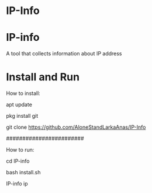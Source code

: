 # IP-Info
# IP-info
A tool that collects information about IP address



# Install and Run
How to install:

apt update

pkg install git

git clone https://github.com/AloneStandLarkaAnas/IP-Info

########################


How to run:

cd IP-info

bash install.sh

IP-info ip
